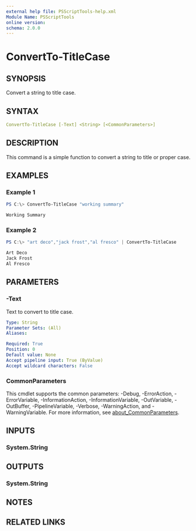 ```yaml
---
external help file: PSScriptTools-help.xml
Module Name: PSScriptTools
online version:
schema: 2.0.0
---
```


# ConvertTo-TitleCase

## SYNOPSIS

Convert a string to title case.

## SYNTAX

```yaml
ConvertTo-TitleCase [-Text] <String> [<CommonParameters>]
```

## DESCRIPTION

This command is a simple function to convert a string to title or proper case.

## EXAMPLES

### Example 1

```powershell
PS C:\> ConvertTo-TitleCase "working summary"

Working Summary
```

### Example 2

```powershell
PS C:\> "art deco","jack frost","al fresco" | ConvertTo-TitleCase

Art Deco
Jack Frost
Al Fresco
```

## PARAMETERS

### -Text

Text to convert to title case.

```yaml
Type: String
Parameter Sets: (All)
Aliases:

Required: True
Position: 0
Default value: None
Accept pipeline input: True (ByValue)
Accept wildcard characters: False
```

### CommonParameters

This cmdlet supports the common parameters: -Debug, -ErrorAction, -ErrorVariable, -InformationAction, -InformationVariable, -OutVariable, -OutBuffer, -PipelineVariable, -Verbose, -WarningAction, and -WarningVariable. For more information, see [about_CommonParameters](http://go.microsoft.com/fwlink/?LinkID=113216).

## INPUTS

### System.String

## OUTPUTS

### System.String

## NOTES

## RELATED LINKS
